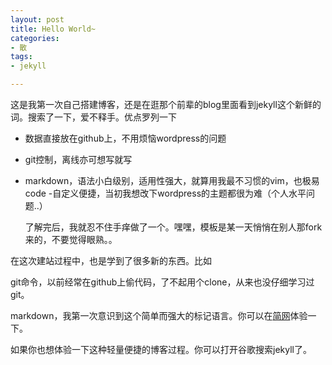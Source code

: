 ```yaml
---
layout: post
title: Hello World~
categories:
- 散
tags:
- jekyll

---
```


   这是我第一次自己搭建博客，还是在逛那个前辈的blog里面看到jekyll这个新鲜的词。搜索了一下，爱不释手。优点罗列一下
   
 >  
 - 数据直接放在github上，不用烦恼wordpress的问题
 - git控制，离线亦可想写就写
 - markdown，语法小白级别，适用性强大，就算用我最不习惯的vim，也极易code
 -自定义便捷，当初我想改下wordpress的主题都很为难（个人水平问题..）

    了解完后，我就忍不住手痒做了一个。嘿嘿，模板是某一天悄悄在别人那fork来的，不要觉得眼熟。。
    
在这次建站过程中，也是学到了很多新的东西。比如

  git命令，以前经常在github上偷代码，了不起用个clone，从来也没仔细学习过git。
    
  markdown，我第一次意识到这个简单而强大的标记语言。你可以在[简网](http://jianshu.io/)体验一下。
    
  如果你也想体验一下这种轻量便捷的博客过程。你可以打开谷歌搜索jekyll了。

